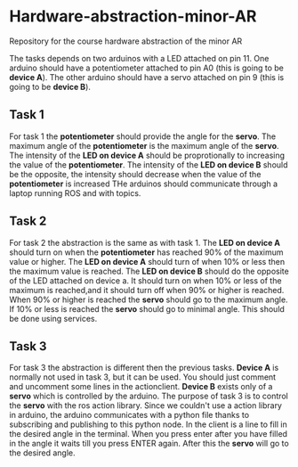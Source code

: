# Hardware-abstraction-minor-AR
Repository for the course hardware abstraction of the minor AR

The tasks depends on two arduinos with a LED attached on pin 11.
One arduino should have a potentiometer attached to pin A0 (this is going to be **device A**).
The other arduino should have a servo attached on pin 9 (this is going to be **device B**).

## Task 1

For task 1 the **potentiometer** should provide the angle for the **servo**.
The maximum angle of the **potentiometer** is the maximum angle of the **servo**.
The intensity of the **LED on device A** should be proprotionally to increasing the value of the **potentiometer**.
The intensity of the **LED on device B** should be the opposite, the intensity should decrease when the value of the **potentiometer** is increased
THe arduinos should communicate through a laptop running ROS and with topics.

## Task 2

For task 2 the abstraction is the same as with task 1.
The **LED on device A** should turn on when the **potentiometer** has reached 90% of the maximum value or higher.
The **LED on device A** should turn of when 10% or less then the maximum value is reached.
The **LED on device B** should do the opposite of the LED attached on device a.
It should turn on when 10% or less of the maximum is reached,and it should turn off when 90% or higher is reached.
When 90% or higher is reached the **servo** should go to the maximum angle.
If 10% or less is reached the **servo** should go to minimal angle.
This should be done using services.

## Task 3

For task 3 the abstraction is different then the previous tasks.
**Device A** is normally not used in task 3, but it can be used. You should just comment and uncomment some lines in the actionclient.
**Device B** exists only of a **servo** which is controlled by the arduino.
The purpose of task 3 is to control the **servo** with the ros action library.
Since we couldn't use a action library in arduino, the arduino communicates with a python file thanks to subscribing and publishing to this python node.
In the client is a line to fill in the desired angle in the terminal. When you press enter after you have filled in the angle it waits till you press ENTER again. After this the **servo** will go to the desired angle.
